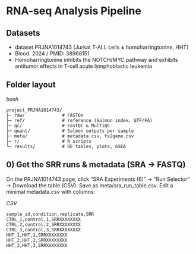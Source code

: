 # RNA-seq Analysis Pipeline
## Datasets
- dataset PRJNA1014743 (Jurkat T-ALL cells ± homoharringtonine, HHT)
- Blood. 2024 /  PMID: 38968151
- Homoharringtonine inhibits the NOTCH/MYC pathway and exhibits antitumor effects in T-cell acute lymphoblastic leukemia

## Folder layout
*bash*
~~~
project_PRJNA1014743/
├─ raw/              # FASTQs
├─ ref/              # reference (Salmon index, GTF/FA)
├─ qc/               # FastQC & MultiQC
├─ quant/            # Salmon outputs per sample
├─ meta/             # metadata.csv, tx2gene.csv
├─ r/                # R scripts
└─ results/          # DE tables, plots, GSEA
~~~
## 0) Get the SRR runs & metadata (SRA → FASTQ)
On the PRJNA1014743 page, click “SRA Experiments (6)” → “Run Selector” → Download the table (CSV). Save as meta/sra_run_table.csv.
Edit a minimal metadata.csv with columns:

*CSV*
~~~
sample_id,condition,replicate,SRR
CTRL_1,control,1,SRRXXXXXXXX
CTRL_2,control,2,SRRXXXXXXXX
CTRL_3,control,3,SRRXXXXXXXX
HHT_1,HHT,1,SRRXXXXXXXX
HHT_2,HHT,2,SRRXXXXXXXX
HHT_3,HHT,3,SRRXXXXXXXX
~~~
